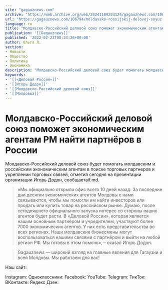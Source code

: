 ```yaml
---
site: "gagauznews.com"
archive: "https://web.archive.org/web/20241109203124/gagauznews.com/106794/moldavsko-rossijskij-delovoj-soyuz-pomozhet-ekonomicheskim-agentam-rm-najti-partnyorov-v-rossii.html"
url: "https://gagauznews.com/106794/moldavsko-rossijskij-delovoj-soyuz-pomozhet-ekonomicheskim-agentam-rm-najti-partnyorov-v-rossii.html"
language: ru
title: "Молдавско-Российский деловой союз поможет экономическим агентам РМ найти партнёров в России"
publication: '[[Gagauznews]]'
published: '2022-02-23T08:23:26+00:00'
author: Ольга Л.
section:
- Новости
- Общество
- Политика
- Экономика
description: "Молдавско-Российский деловой союз будет помогать молдавским и российским экономическим агентам в поиске торговых партнеров и укреплении торговых связей, отметил сегодня на презентации организации Игорь Додон, сообщает aif.md. «Мы официально открыли офис всего 10 дней назад. За последние дни десятки экономических агентов Молдовы с нами связываются, чтобы мы помогли им найти инвесторов или продать или купить товар на российском рынке. Думаю, после сегодняшнего официального запуска интерес со стороны наших агентов будет расти. В «Деловой России», которая является нашим основным партнёром и учредителем, участвуют более 7000 экономических агентов. У них есть представительства во всех регионах. Наши молдавские бизнесмены могут воспользоваться нашими связями […]"
keywords:
- '[[«Деловая Россия»]]'
- '[[Игорь Додон]]'
- '[[Молдавско-Российский деловой союз]]'
- '[[Молдовыа]]'
---
```


# Молдавско-Российский деловой союз поможет экономическим агентам РМ найти партнёров в России

Молдавско-Российский деловой союз будет помогать молдавским и российским экономическим агентам в поиске торговых партнеров и укреплении торговых связей, отметил сегодня на презентации организации Игорь Додон, сообщаетaif.md.

> «Мы официально открыли офис всего 10 дней назад. За последние дни десятки экономических агентов Молдовы с нами связываются, чтобы мы помогли им найти инвесторов или продать или купить товар на российском рынке. Думаю, после сегодняшнего официального запуска интерес со стороны наших агентов будет расти. В «Деловой России», которая является нашим основным партнёром и учредителем, участвуют более 7000 экономических агентов. У них есть представительства во всех регионах. Наши молдавские бизнесмены могут воспользоваться нашими связями с партнёром и выйти на любой регион РФ. Мы готовы в этом помочь», – сказал Игорь Додон.

> Gagauznews — широкий взгляд на главные явления для Гагаузии и всей Молдовы. Мы работаем для вас!

Наш сайт:

Instagram: Одноклассники: Facebook: YouTube: Telegram: ТикТок: ВКонтакте: Яндекс Дзен: